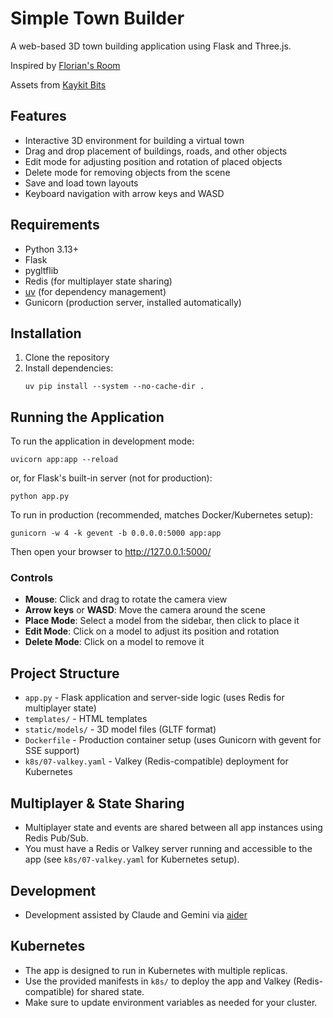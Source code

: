# Simple Town Builder

A web-based 3D town building application using Flask and Three.js.

Inspired by [Florian's Room](https://github.com/flo-bit/room)

Assets from [Kaykit Bits](https://kaylousberg.itch.io/city-builder-bits)

## Features

- Interactive 3D environment for building a virtual town
- Drag and drop placement of buildings, roads, and other objects
- Edit mode for adjusting position and rotation of placed objects
- Delete mode for removing objects from the scene
- Save and load town layouts
- Keyboard navigation with arrow keys and WASD

## Requirements

- Python 3.13+
- Flask
- pygltflib
- Redis (for multiplayer state sharing)
- [uv](https://github.com/astral-sh/uv) (for dependency management)
- Gunicorn (production server, installed automatically)

## Installation

1. Clone the repository
2. Install dependencies:
   ```
   uv pip install --system --no-cache-dir .
   ```

## Running the Application

To run the application in development mode:

```
uvicorn app:app --reload
```
or, for Flask's built-in server (not for production):
```
python app.py
```

To run in production (recommended, matches Docker/Kubernetes setup):

```
gunicorn -w 4 -k gevent -b 0.0.0.0:5000 app:app
```

Then open your browser to http://127.0.0.1:5000/

### Controls

- **Mouse**: Click and drag to rotate the camera view
- **Arrow keys** or **WASD**: Move the camera around the scene
- **Place Mode**: Select a model from the sidebar, then click to place it
- **Edit Mode**: Click on a model to adjust its position and rotation
- **Delete Mode**: Click on a model to remove it

## Project Structure

- `app.py` - Flask application and server-side logic (uses Redis for multiplayer state)
- `templates/` - HTML templates
- `static/models/` - 3D model files (GLTF format)
- `Dockerfile` - Production container setup (uses Gunicorn with gevent for SSE support)
- `k8s/07-valkey.yaml` - Valkey (Redis-compatible) deployment for Kubernetes

## Multiplayer & State Sharing

- Multiplayer state and events are shared between all app instances using Redis Pub/Sub.
- You must have a Redis or Valkey server running and accessible to the app (see `k8s/07-valkey.yaml` for Kubernetes setup).

## Development
- Development assisted by Claude and Gemini via [aider](https://aider.chat/)

## Kubernetes

- The app is designed to run in Kubernetes with multiple replicas.
- Use the provided manifests in `k8s/` to deploy the app and Valkey (Redis-compatible) for shared state.
- Make sure to update environment variables as needed for your cluster.
